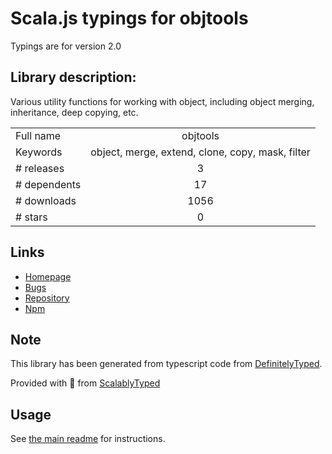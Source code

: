 
# Scala.js typings for objtools

Typings are for version 2.0

## Library description:
Various utility functions for working with object, including object merging, inheritance, deep copying, etc.

|                    |                 |
| ------------------ | :-------------: |
| Full name          | objtools |
| Keywords           | object, merge, extend, clone, copy, mask, filter |
| # releases         | 3 |
| # dependents       | 17 |
| # downloads        | 1056 |
| # stars            | 0 |

## Links
- [Homepage](https://github.com/zipscene/objtools#readme)
- [Bugs](https://github.com/zipscene/objtools/issues)
- [Repository](https://github.com/zipscene/objtools)
- [Npm](https://www.npmjs.com/package/objtools)
    


## Note
This library has been generated from typescript code from [DefinitelyTyped](https://definitelytyped.org).

Provided with :purple_heart: from [ScalablyTyped](https://github.com/oyvindberg/ScalablyTyped)

## Usage
See [the main readme](../../readme.md) for instructions.


